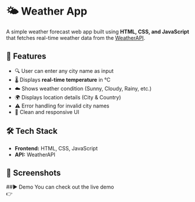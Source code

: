 # 🌤 Weather App

A simple weather forecast web app built using **HTML, CSS, and JavaScript** that fetches real-time weather data from the [WeatherAPI](https://www.weatherapi.com/).


## 🚀 Features
- 🔍 User can enter any city name as input  
- 🌡 Displays **real-time temperature** in °C  
- ☁️ Shows weather condition (Sunny, Cloudy, Rainy, etc.)  
- 🌍 Displays location details (City & Country)  
- ⚠️ Error handling for invalid city names  
- 📱 Clean and responsive UI  

## 🛠 Tech Stack
- **Frontend:** HTML, CSS, JavaScript  
- **API:** WeatherAPI  

## 📸 Screenshots

##▶️ Demo
You can check out the live demo  
👉
